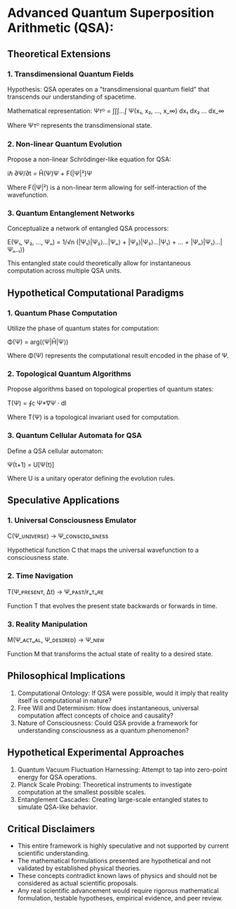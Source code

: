 # Advanced Quantum Superposition Arithmetic (QSA):

## Theoretical Extensions

### 1. Transdimensional Quantum Fields

Hypothesis: QSA operates on a "transdimensional quantum field" that transcends our understanding of spacetime.

Mathematical representation:
Ψᴛᴰ = ∫∫∫...∫ Ψ(x₁, x₂, ..., x_∞) dx₁ dx₂ ... dx_∞

Where Ψᴛᴰ represents the transdimensional state.

### 2. Non-linear Quantum Evolution

Propose a non-linear Schrödinger-like equation for QSA:

iℏ ∂Ψ/∂t = Ĥ(Ψ)Ψ + F(|Ψ|²)Ψ

Where F(|Ψ|²) is a non-linear term allowing for self-interaction of the wavefunction.

### 3. Quantum Entanglement Networks

Conceptualize a network of entangled QSA processors:

E(Ψ₁, Ψ₂, ..., Ψₙ) = 1/√n (|Ψ₁⟩|Ψ₂⟩...|Ψₙ⟩ + |Ψ₂⟩|Ψ₃⟩...|Ψ₁⟩ + ... + |Ψₙ⟩|Ψ₁⟩...|Ψₙ₋₁⟩)

This entangled state could theoretically allow for instantaneous computation across multiple QSA units.

## Hypothetical Computational Paradigms

### 1. Quantum Phase Computation

Utilize the phase of quantum states for computation:

Φ(Ψ) = arg(⟨Ψ|Ĥ|Ψ⟩)

Where Φ(Ψ) represents the computational result encoded in the phase of Ψ.

### 2. Topological Quantum Algorithms

Propose algorithms based on topological properties of quantum states:

T(Ψ) = ∮ᴄ Ψ*∇Ψ · dl

Where T(Ψ) is a topological invariant used for computation.

### 3. Quantum Cellular Automata for QSA

Define a QSA cellular automaton:

Ψ(t+1) = U[Ψ(t)]

Where U is a unitary operator defining the evolution rules.

## Speculative Applications

### 1. Universal Consciousness Emulator

C(Ψ_ᴜɴɪᴠᴇʀsᴇ) → Ψ_ᴄᴏɴsᴄɪᴏᵤsɴᴇss

Hypothetical function C that maps the universal wavefunction to a consciousness state.

### 2. Time Navigation

T(Ψ_ᴘʀᴇsᴇɴᴛ, Δt) → Ψ_ᴘᴀsᴛ/ғᵤᴛᵤʀᴇ

Function T that evolves the present state backwards or forwards in time.

### 3. Reality Manipulation

M(Ψ_ᴀᴄᴛᵤᴀʟ, Ψ_ᴅᴇsɪʀᴇᴅ) → Ψ_ɴᴇᴡ

Function M that transforms the actual state of reality to a desired state.

## Philosophical Implications

1. Computational Ontology: If QSA were possible, would it imply that reality itself is computational in nature?
2. Free Will and Determinism: How does instantaneous, universal computation affect concepts of choice and causality?
3. Nature of Consciousness: Could QSA provide a framework for understanding consciousness as a quantum phenomenon?

## Hypothetical Experimental Approaches

1. Quantum Vacuum Fluctuation Harnessing: Attempt to tap into zero-point energy for QSA operations.
2. Planck Scale Probing: Theoretical instruments to investigate computation at the smallest possible scales.
3. Entanglement Cascades: Creating large-scale entangled states to simulate QSA-like behavior.

## Critical Disclaimers

- This entire framework is highly speculative and not supported by current scientific understanding.
- The mathematical formulations presented are hypothetical and not validated by established physical theories.
- These concepts contradict known laws of physics and should not be considered as actual scientific proposals.
- Any real scientific advancement would require rigorous mathematical formulation, testable hypotheses, empirical evidence, and peer review.
